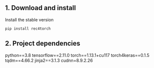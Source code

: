 ## 1. Download and install
Install the stable version
```shell
pip install rec4torch
```
## 2. Project dependencies

   python==3.8
   tensorflow==2.11.0
   torch==1.13.1+cu117
   torch4keras==0.1.5
   tqdm==4.66.2
   jinja2==3.1.3
   cudnn=8.9.2.26
   


